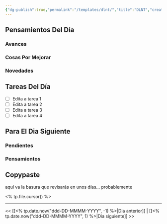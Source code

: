 ```yaml
---
{"dg-publish":true,"permalink":"/templates/dlnt/","title":"DLNT","created":"2023-03-22T10:31:00.788-05:00","updated":"2023-03-23T22:33:20.893-05:00"}
---
```



## Pensamientos Del Día

### Avances

### Cosas Por Mejorar

### Novedades

## Tareas Del Día

- [ ] Edita a tarea 1
- [ ] Edita a tarea 2
- [ ] Edita a tarea 3
- [ ] Edita a tarea 4

## Para El Dia Siguiente

### Pendientes

### Pensamientos

## Copypaste

aquí va la basura que revisarás en unos días… probablemente

<% tp.file.cursor() %>

- - - 

<< [[<% tp.date.now("ddd-DD-MMMM-YYYY", -1) %>\|Dia anterior]] | [[<% tp.date.now("ddd-DD-MMMM-YYYY", 1) %>\|Dia siguiente]] >>
